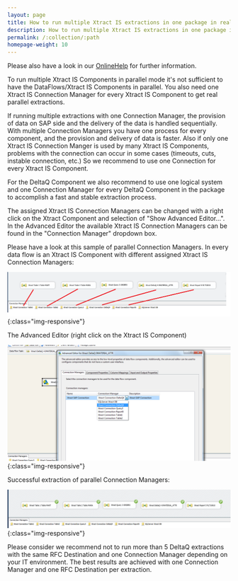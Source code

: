 ```yaml
---
layout: page
title: How to run multiple Xtract IS extractions in one package in real parallel mode
description: How to run multiple Xtract IS extractions in one package in real parallel mode
permalink: /:collection/:path
homepage-weight: 10
---
```


Please also have a look in our [OnlineHelp](https://help.theobald-software.com/en/) for further information.

To run multiple Xtract IS Components in parallel mode it's not sufficient to have the DataFlows/Xtract IS Components in parallel. You also need one Xtract IS Connection Manager for every Xtract IS Component to get real parallel extractions.

If running multiple extractions with one Connection Manager, the provision of data on SAP side and the delivery of the data is handled sequentially. With multiple Connection Managers you have one process for every component, and the provision and delivery of data is faster. Also if only one Xtract IS Connection Manger is used by many Xtract IS Components, problems with the connection can occur in some cases (timeouts, cuts, instable connection, etc.) So we recommend to use one Connection for every Xtract IS Component.

For the DeltaQ Component we also recommend to use one logical system and one Connection Manager for every DeltaQ Component in the package to accomplish a fast and stable extraction process.

The assigned Xtract IS Connection Managers can be changed with a right click on the Xtract Component and selection of "Show Advanced Editor...". In the Advanced Editor the available Xtract IS Connection Managers can be found  in the "Connection Manager" dropdown box.

Please have a look at this sample of parallel Connection Managers. In every data flow is an Xtract IS Component with different assigned Xtract IS Connection Managers:

![DeltaQP1](/img/contents/DeltaQP1.png){:class="img-responsive"}

The Advanced Editor (right click on the Xtract IS Component)

![DeltaQP2](/img/contents/DeltaQP2.png){:class="img-responsive"}

Successful extraction of parallel Connection Managers:

![DeltaQP3](/img/contents/DeltaQP3.png){:class="img-responsive"}

Please consider we recommend not to run more than 5 DeltaQ extractions with the same RFC Destination and one Connection Manager depending on your IT environment. The best results are achieved with one Connection Manager and one RFC Destination per extraction.
